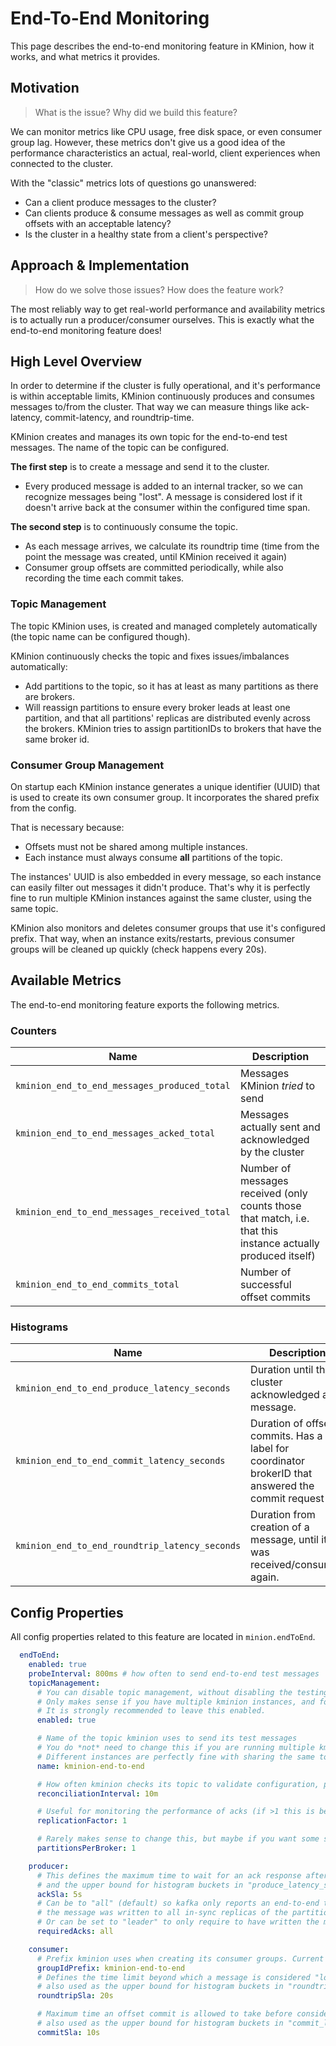 # End-To-End Monitoring

This page describes the end-to-end monitoring feature in KMinion, how it works, and what metrics it provides.

## Motivation
> What is the issue? Why did we build this feature?

We can monitor metrics like CPU usage, free disk space, or even consumer group lag.
However, these metrics don't give us a good idea of the performance characteristics an actual, real-world, client 
experiences when connected to the cluster.

With the "classic" metrics lots of questions go unanswered: 
- Can a client produce messages to the cluster?
- Can clients produce & consume messages as well as commit group offsets with an acceptable latency?
- Is the cluster in a healthy state from a client's perspective?

## Approach & Implementation
> How do we solve those issues? How does the feature work?

The most reliably way to get real-world performance and availability metrics is to actually run a producer/consumer 
ourselves. This is exactly what the end-to-end monitoring feature does!

## High Level Overview
In order to determine if the cluster is fully operational, and it's performance is within acceptable limits, 
KMinion continuously produces and consumes messages to/from the cluster. That way we can measure things like ack-latency,
commit-latency, and roundtrip-time.

KMinion creates and manages its own topic for the end-to-end test messages. The name of the topic can be configured.

**The first step** is to create a message and send it to the cluster.
- Every produced message is added to an internal tracker, so we can recognize messages being "lost".
  A message is considered lost if it doesn't arrive back at the consumer within the configured time span.

**The second step** is to continuously consume the topic.
- As each message arrives, we calculate its roundtrip time (time from the point the message was created, until KMinion received it again)
- Consumer group offsets are committed periodically, while also recording the time each commit takes.

### Topic Management
The topic KMinion uses, is created and managed completely automatically (the topic name can be configured though).

KMinion continuously checks the topic and fixes issues/imbalances automatically:
- Add partitions to the topic, so it has at least as many partitions as there are brokers.
- Will reassign partitions to ensure every broker leads at least one partition, and that all partitions' replicas
  are distributed evenly across the brokers. KMinion tries to assign partitionIDs to brokers that have the same broker id.


### Consumer Group Management
On startup each KMinion instance generates a unique identifier (UUID) that is used to create its own consumer group.
It incorporates the shared prefix from the config.

That is necessary because:
- Offsets must not be shared among multiple instances.
- Each instance must always consume **all** partitions of the topic.

The instances' UUID is also embedded in every message, so each instance can easily filter out messages it didn't produce.
That's why it is perfectly fine to run multiple KMinion instances against the same cluster, using the same topic.

KMinion also monitors and deletes consumer groups that use it's configured prefix.
That way, when an instance exits/restarts, previous consumer groups will be cleaned up quickly (check happens every 20s).


## Available Metrics
The end-to-end monitoring feature exports the following metrics.

### Counters
| Name | Description |
| --- | --- |
| `kminion_end_to_end_messages_produced_total ` | Messages KMinion *tried* to send |
| `kminion_end_to_end_messages_acked_total ` | Messages actually sent and acknowledged by the cluster |
| `kminion_end_to_end_messages_received_total ` | Number of messages received (only counts those that match, i.e. that this instance actually produced itself) |
| `kminion_end_to_end_commits_total` | Number of successful offset commits |


### Histograms
| Name | Description |
| --- | --- |
| `kminion_end_to_end_produce_latency_seconds ` | Duration until the cluster acknowledged a message.  |
| `kminion_end_to_end_commit_latency_seconds` | Duration of offset commits. Has a label for coordinator brokerID that answered the commit request |
| `kminion_end_to_end_roundtrip_latency_seconds ` | Duration from creation of a message, until it was received/consumed again. |

## Config Properties
All config properties related to this feature are located in `minion.endToEnd`.

```yaml
  endToEnd:
    enabled: true
    probeInterval: 800ms # how often to send end-to-end test messages
    topicManagement:
      # You can disable topic management, without disabling the testing feature.
      # Only makes sense if you have multiple kminion instances, and for some reason only want one of them to create/configure the topic.
      # It is strongly recommended to leave this enabled. 
      enabled: true

      # Name of the topic kminion uses to send its test messages
      # You do *not* need to change this if you are running multiple kminion instances on the same cluster.
      # Different instances are perfectly fine with sharing the same topic!
      name: kminion-end-to-end

      # How often kminion checks its topic to validate configuration, partition count, and partition assignments
      reconciliationInterval: 10m

      # Useful for monitoring the performance of acks (if >1 this is best combined with 'producer.requiredAcks' set to 'all')
      replicationFactor: 1

      # Rarely makes sense to change this, but maybe if you want some sort of cheap load test?
      partitionsPerBroker: 1

    producer:
      # This defines the maximum time to wait for an ack response after producing a message,
      # and the upper bound for histogram buckets in "produce_latency_seconds"
      ackSla: 5s
      # Can be to "all" (default) so kafka only reports an end-to-end test message as acknowledged if
      # the message was written to all in-sync replicas of the partition.
      # Or can be set to "leader" to only require to have written the message to its log.
      requiredAcks: all

    consumer:
      # Prefix kminion uses when creating its consumer groups. Current kminion instance id will be appended automatically
      groupIdPrefix: kminion-end-to-end
      # Defines the time limit beyond which a message is considered "lost" (failed the roundtrip),
      # also used as the upper bound for histogram buckets in "roundtrip_latency"
      roundtripSla: 20s

      # Maximum time an offset commit is allowed to take before considering it failed,
      # also used as the upper bound for histogram buckets in "commit_latency_seconds"
      commitSla: 10s
```

